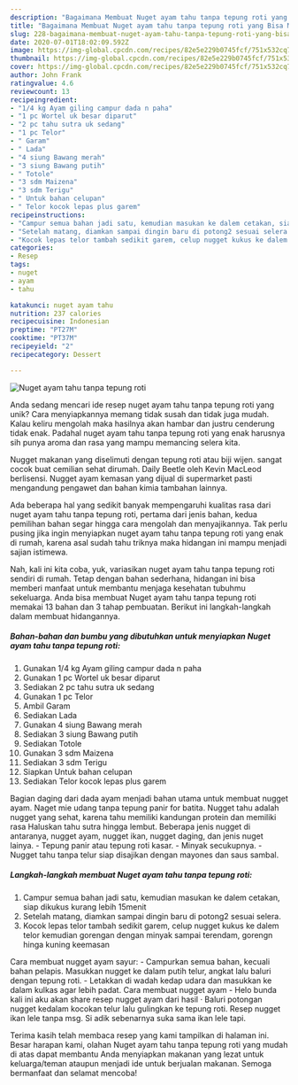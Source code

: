 ```yaml
---
description: "Bagaimana Membuat Nuget ayam tahu tanpa tepung roti yang Bisa Manjain Lidah"
title: "Bagaimana Membuat Nuget ayam tahu tanpa tepung roti yang Bisa Manjain Lidah"
slug: 228-bagaimana-membuat-nuget-ayam-tahu-tanpa-tepung-roti-yang-bisa-manjain-lidah
date: 2020-07-01T18:02:09.592Z
image: https://img-global.cpcdn.com/recipes/82e5e229b0745fcf/751x532cq70/nuget-ayam-tahu-tanpa-tepung-roti-foto-resep-utama.jpg
thumbnail: https://img-global.cpcdn.com/recipes/82e5e229b0745fcf/751x532cq70/nuget-ayam-tahu-tanpa-tepung-roti-foto-resep-utama.jpg
cover: https://img-global.cpcdn.com/recipes/82e5e229b0745fcf/751x532cq70/nuget-ayam-tahu-tanpa-tepung-roti-foto-resep-utama.jpg
author: John Frank
ratingvalue: 4.6
reviewcount: 13
recipeingredient:
- "1/4 kg Ayam giling campur dada n paha"
- "1 pc Wortel uk besar diparut"
- "2 pc tahu sutra uk sedang"
- "1 pc Telor"
- " Garam"
- " Lada"
- "4 siung Bawang merah"
- "3 siung Bawang putih"
- " Totole"
- "3 sdm Maizena"
- "3 sdm Terigu"
- " Untuk bahan celupan"
- " Telor kocok lepas plus garem"
recipeinstructions:
- "Campur semua bahan jadi satu, kemudian masukan ke dalem cetakan, siap dikukus kurang lebih 15menit"
- "Setelah matang, diamkan sampai dingin baru di potong2 sesuai selera."
- "Kocok lepas telor tambah sedikit garem, celup nugget kukus ke dalem telor kemudian gorengan dengan minyak sampai terendam, gorengn hinga kuning keemasan"
categories:
- Resep
tags:
- nuget
- ayam
- tahu

katakunci: nuget ayam tahu 
nutrition: 237 calories
recipecuisine: Indonesian
preptime: "PT27M"
cooktime: "PT37M"
recipeyield: "2"
recipecategory: Dessert

---
```



![Nuget ayam tahu tanpa tepung roti](https://img-global.cpcdn.com/recipes/82e5e229b0745fcf/751x532cq70/nuget-ayam-tahu-tanpa-tepung-roti-foto-resep-utama.jpg)

Anda sedang mencari ide resep nuget ayam tahu tanpa tepung roti yang unik? Cara menyiapkannya memang tidak susah dan tidak juga mudah. Kalau keliru mengolah maka hasilnya akan hambar dan justru cenderung tidak enak. Padahal nuget ayam tahu tanpa tepung roti yang enak harusnya sih punya aroma dan rasa yang mampu memancing selera kita.

Nugget makanan yang diselimuti dengan tepung roti atau biji wijen. sangat cocok buat cemilian sehat dirumah. Daily Beetle oleh Kevin MacLeod berlisensi. Nugget ayam kemasan yang dijual di supermarket pasti mengandung pengawet dan bahan kimia tambahan lainnya.

Ada beberapa hal yang sedikit banyak mempengaruhi kualitas rasa dari nuget ayam tahu tanpa tepung roti, pertama dari jenis bahan, kedua pemilihan bahan segar hingga cara mengolah dan menyajikannya. Tak perlu pusing jika ingin menyiapkan nuget ayam tahu tanpa tepung roti yang enak di rumah, karena asal sudah tahu triknya maka hidangan ini mampu menjadi sajian istimewa.


Nah, kali ini kita coba, yuk, variasikan nuget ayam tahu tanpa tepung roti sendiri di rumah. Tetap dengan bahan sederhana, hidangan ini bisa memberi manfaat untuk membantu menjaga kesehatan tubuhmu sekeluarga. Anda bisa membuat Nuget ayam tahu tanpa tepung roti memakai 13 bahan dan 3 tahap pembuatan. Berikut ini langkah-langkah dalam membuat hidangannya.

<!--inarticleads1-->

##### Bahan-bahan dan bumbu yang dibutuhkan untuk menyiapkan Nuget ayam tahu tanpa tepung roti:

1. Gunakan 1/4 kg Ayam giling campur dada n paha
1. Gunakan 1 pc Wortel uk besar diparut
1. Sediakan 2 pc tahu sutra uk sedang
1. Gunakan 1 pc Telor
1. Ambil  Garam
1. Sediakan  Lada
1. Gunakan 4 siung Bawang merah
1. Sediakan 3 siung Bawang putih
1. Sediakan  Totole
1. Gunakan 3 sdm Maizena
1. Sediakan 3 sdm Terigu
1. Siapkan  Untuk bahan celupan
1. Sediakan  Telor kocok lepas plus garem


Bagian daging dari dada ayam menjadi bahan utama untuk membuat nugget ayam. Naget mie udang tanpa tepung panir for batita. Nugget tahu adalah nugget yang sehat, karena tahu memiliki kandungan protein dan memiliki rasa Haluskan tahu sutra hingga lembut. Beberapa jenis nugget di antaranya, nugget ayam, nugget ikan, nugget daging, dan jenis nuget lainya. - Tepung panir atau tepung roti kasar. - Minyak secukupnya. - Nugget tahu tanpa telur siap disajikan dengan mayones dan saus sambal. 

<!--inarticleads2-->

##### Langkah-langkah membuat Nuget ayam tahu tanpa tepung roti:

1. Campur semua bahan jadi satu, kemudian masukan ke dalem cetakan, siap dikukus kurang lebih 15menit
1. Setelah matang, diamkan sampai dingin baru di potong2 sesuai selera.
1. Kocok lepas telor tambah sedikit garem, celup nugget kukus ke dalem telor kemudian gorengan dengan minyak sampai terendam, gorengn hinga kuning keemasan


Cara membuat nugget ayam sayur: - Campurkan semua bahan, kecuali bahan pelapis. Masukkan nugget ke dalam putih telur, angkat lalu baluri dengan tepung roti. - Letakkan di wadah kedap udara dan masukkan ke dalam kulkas agar lebih padat. Cara membuat nugget ayam - Helo bunda kali ini aku akan share resep nugget ayam dari hasil · Baluri potongan nugget kedalam kocokan telur lalu gulingkan ke tepung roti. Resep nugget ikan lele tanpa msg. Si adik sebenarnya suka sama ikan lele tapi. 

Terima kasih telah membaca resep yang kami tampilkan di halaman ini. Besar harapan kami, olahan Nuget ayam tahu tanpa tepung roti yang mudah di atas dapat membantu Anda menyiapkan makanan yang lezat untuk keluarga/teman ataupun menjadi ide untuk berjualan makanan. Semoga bermanfaat dan selamat mencoba!
